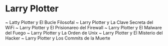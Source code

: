 # Larry Plotter
~ Latty Plotter y El Bucle Filosofal
~ Larry Plotter y La Clave Secreta del WiFi
~ Larry Plotter y El Prisionareo del Firewall
~ Larry Plotter y El Malware del Fuego
~ Larry Plotter y La Orden de Unix
~ Larry Plotter y El Misterio del Hacker
~ Larry Plotter y Los Commits de la Muerte
